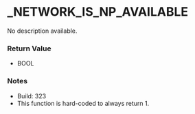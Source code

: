 # _NETWORK_IS_NP_AVAILABLE

No description available.

### Return Value
* BOOL

### Notes
* Build: 323
* This function is hard-coded to always return 1.

